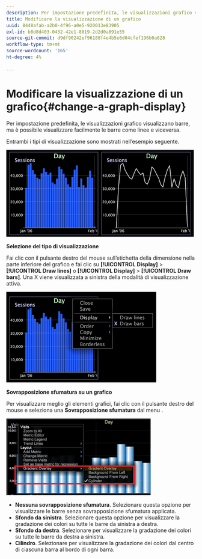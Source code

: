 ```yaml
---
description: Per impostazione predefinita, le visualizzazioni grafico visualizzano barre, ma è possibile visualizzare facilmente le barre come linee e viceversa.
title: Modificare la visualizzazione di un grafico
uuid: 8448afab-a2b0-4f96-a0e5-920013e83905
exl-id: b8d8d403-0432-42e1-8019-2d2d0a891e55
source-git-commit: d9df90242ef96188f4e4b5e6d04cfef196b0a628
workflow-type: tm+mt
source-wordcount: '165'
ht-degree: 4%

---
```


# Modificare la visualizzazione di un grafico{#change-a-graph-display}

Per impostazione predefinita, le visualizzazioni grafico visualizzano barre, ma è possibile visualizzare facilmente le barre come linee e viceversa.

Entrambi i tipi di visualizzazione sono mostrati nell’esempio seguente.

![](assets/vis_Line_LinesAndBars.png)

**Selezione del tipo di visualizzazione**

Fai clic con il pulsante destro del mouse sull’etichetta della dimensione nella parte inferiore del grafico e fai clic su **[!UICONTROL Display]** > **[!UICONTROL Draw lines]** o **[!UICONTROL Display]** > **[!UICONTROL Draw bars]**. Una X viene visualizzata a sinistra della modalità di visualizzazione attiva.

![](assets/mnu_Graph_Draw.png)

**Sovrapposizione sfumatura su un grafico**

Per visualizzare meglio gli elementi grafici, fai clic con il pulsante destro del mouse e seleziona una **Sovrapposizione sfumatura** dal menu .

![](assets/6_51_gradient_graph.png)

* **Nessuna sovrapposizione sfumatura**. Selezionare questa opzione per visualizzare le barre senza sovrapposizione sfumatura applicata.
* **Sfondo da sinistra**. Selezionare questa opzione per visualizzare la gradazione dei colori su tutte le barre da sinistra a destra.
* **Sfondo da destra**. Selezionare per visualizzare la gradazione dei colori su tutte le barre da destra a sinistra.
* **Cilindro**. Selezionare per visualizzare la gradazione dei colori dal centro di ciascuna barra al bordo di ogni barra.

